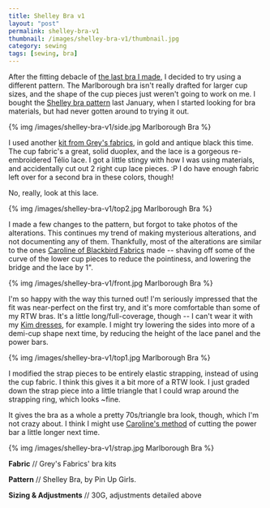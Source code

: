 ```yaml
---
title: Shelley Bra v1
layout: "post"
permalink: shelley-bra-v1
thumbnail: /images/shelley-bra-v1/thumbnail.jpg
category: sewing
tags: [sewing, bra]
---
```


After the fitting debacle of [the last bra I made](/failed-marlborough-bra), I decided to try using a different pattern. The Marlborough bra isn't really drafted for larger cup sizes, and the shape of the cup pieces just weren't going to work on me. I bought the [Shelley bra pattern](https://www.etsy.com/listing/125890804/the-shelley-bra-pattern-a-pin-up-girls) last January, when I started looking for bra materials, but had never gotten around to trying it out.

{% img /images/shelley-bra-v1/side.jpg Marlborough Bra %}

I used another [kit from Grey's fabrics](http://greysfabric.com/collections/bra-kits), in gold and antique black this time. The cup fabric's a great, solid duoplex, and the lace is a gorgeous re-embroidered Télio lace. I got a little stingy with how I was using materials, and accidentally cut out 2 right cup lace pieces. :P I do have enough fabric left over for a second bra in these colors, though!

No, really, look at this lace.

{% img /images/shelley-bra-v1/top2.jpg Marlborough Bra %}

I made a few changes to the pattern, but forgot to take photos of the alterations. This continues my trend of making mysterious alterations, and not documenting any of them. Thankfully, most of the alterations are similar to the ones [Caroline of Blackbird Fabrics](http://sewaholic.net/shelley-mix30-set/) made -- shaving off some of the curve of the lower cup pieces to reduce the pointiness, and lowering the bridge and the lace by 1".

{% img /images/shelley-bra-v1/front.jpg Marlborough Bra %}

I'm so happy with the way this turned out! I'm seriously impressed that the fit was near-perfect on the first try, and it's more comfortable than some of my RTW bras. It's a little long/full-coverage, though -- I can't wear it with my [Kim dresses](/paris-map-dress), for example. I might try lowering the sides into more of a demi-cup shape next time, by reducing the height of the lace panel and the power bars.

{% img /images/shelley-bra-v1/top1.jpg Marlborough Bra %}

I modified the strap pieces to be entirely elastic strapping, instead of using the cup fabric. I think this gives it a bit more of a RTW look. I just graded down the strap piece into a little triangle that I could wrap around the strapping ring, which looks ~fine.

It gives the bra as a whole a pretty 70s/triangle bra look, though, which I'm not crazy about. I think I might use [Caroline's method](http://sewaholic.net/shelley-mix30-set/) of cutting the power bar a little longer next time.

{% img /images/shelley-bra-v1/strap.jpg Marlborough Bra %}

**Fabric** // Grey's Fabrics' bra kits

**Pattern** // Shelley Bra, by Pin Up Girls.

**Sizing & Adjustments** // 30G, adjustments detailed above

[jade-bra]: /jade-marlborough-bra
